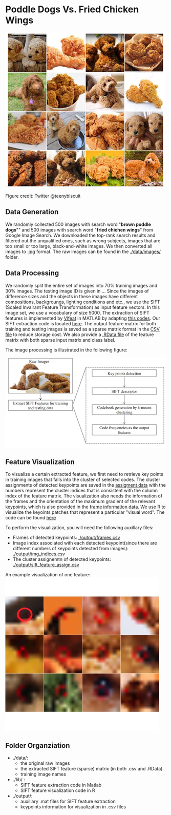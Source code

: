 # Poddle Dogs Vs. Fried Chicken Wings

![Alt text](./fig/lab_fried_chicken.png)

Figure credit: Twitter @teenybiscuit

## Data Generation

We randomly collected 500 images with search word "**brown poddle dogs**"" and 500 images with search word "**fried chichen wings**" from Google Image Search. We downloaded the top-rank search results and filtered out the unqualified ones, such as wrong subjects, images that are too small or too large, black-and-white images. We then converted all images to .jpg format. The raw images can be found in the [./data/images/]() folder.

## Data Processing

We randomly split the entire set of images into 70% training images and 30% images. The testing image ID is given in ... Since the images of difference sizes and the objects in these images have different compositions, backgroungs, lighting conditions and etc., we use the SIFT (Scaled Invairant Feature Transformation) as input feature vectors. In this image set, we use a vocabulary of size 5000. The extraction of SIFT features is implemented by [Vlfeat](http://www.vlfeat.org/) in MATLAB by adapting [this codes](http://www.vlfeat.org/applications/caltech-101-code.html). Our SIFT extraction code is located [here](./lib/sift_pf.m). The output feature matrix for both training and testing images is saved as a sparse matrix format in the [CSV file](./data/sift_feature_pf.csv) to reduce storage cost. We also provide a [.RData file](sift_feature_pf.RData) of the feature matrix with both sparse input matrix and class label. 

The image processing is illustrated in the following figure:

![Alt text](./fig/sift_image_processing.png)


## Feature Visualization

To visualize a certain extracted feature, we first need to retrieve key points in training images that falls into the cluster of selected codes. The cluster assignments of detected keypoints are saved in the [assigment data](./data/sift_feature_assign.csv) with the numbers represent the cluster indices that is consistent with the column index of the feature matrix. The visualization also needs the information of the frames and the orientation of the maximum gradient of the relevant keypoints, which is also provided in the [frame information data](./data/sift_frame_pf.csv). We use R to visualize the keyoints patches that represent a particular "visual word". The code can be found [here](./lib/)


To perform the visualization, you will need the following auxillary files:

 * Frames of detected keypoints: [./output/frames.csv](./output/frames.csv)
 * Image index associated with each detected keypoint(since there are different numbers of keypoints detected from images): [./output/img_indices.csv](./output/img_indices.csv)
 * The cluster assignemtn of detected keypoints: [./output/sift_feature_assign.csv](./output/sift_feature_assign.csv)

An example visualization of one feature:
![Alt text](./fig/varFeature_803.jpg)

## Folder Organziation

 * ./data/: 
 	+ the original raw images
 	+ the extracted SIFT feature (sparse) matrix (in both .csv and .RData)
 	+ training image names
 * ./lib/ :
 	+ SIFT feature extraction code in Matlab
 	+ SIFT feature visualization code in R
 * ./output/:
 	+ auxillary .mat files for SIFT feature extraction
 	+ keypoints information for visualization in .csv files
